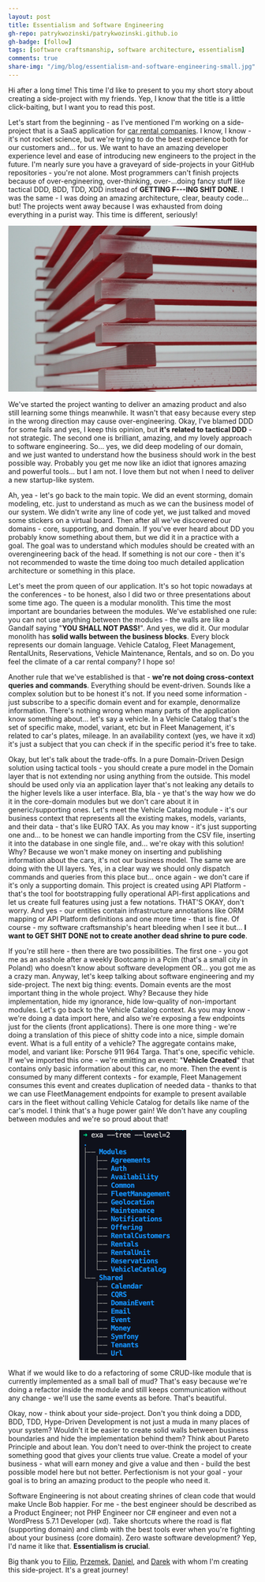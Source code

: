 ```yaml
---
layout: post
title: Essentialism and Software Engineering  
gh-repo: patrykwozinski/patrykwozinski.github.io
gh-badge: [follow]
tags: [software craftsmanship, software architecture, essentialism]
comments: true
share-img: "/img/blog/essentialism-and-software-engineering-small.jpg"
---
```


Hi after a long time! This time I'd like to present to you my short story about creating a side-project with my friends. Yep, I know that the title is a little click-baiting, but I want you to read this post.

Let's start from the beginning - as I've mentioned I'm working on a side-project that is a SaaS application for [car rental companies](https://renthelp.io). I know, I know - it's not rocket science, but we're trying to do the best experience both for our customers and... for us. We want to have an amazing developer experience level and ease of introducing new engineers to the project in the future. I'm nearly sure you have a graveyard of side-projects in your GitHub repositories - you're not alone. Most programmers can't finish projects because of over-engineering, over-thinking, over-...doing fancy stuff like tactical DDD, BDD, TDD, XDD instead of **GETTING F---ING SHIT DONE**. I was the same - I was doing an amazing architecture, clear, beauty code... but! The projects went away because I was exhausted from doing everything in a purist way. This time is different, seriously!

<p align="center">
    <img src="/img/blog/essentialism-and-software-engineering.jpg" alt="Essentialism, software engineering and zero waste"/>
</p>

We've started the project wanting to deliver an amazing product and also still learning some things meanwhile. It wasn't that easy because every step in the wrong direction may cause over-engineering. Okay, I've blamed DDD for some fails and yes, I keep this opinion, but **it's related to tactical DDD** - not strategic. The second one is brilliant, amazing, and my lovely approach to software engineering. So... yes, we did deep modeling of our domain, and we just wanted to understand how the business should work in the best possible way. Probably you get me now like an idiot that ignores amazing and powerful tools... but I am not. I love them but not when I need to deliver a new startup-like system.

Ah, yea - let's go back to the main topic. We did an event storming, domain modeling, etc. just to understand as much as we can the business model of our system. We didn't write any line of code yet, we just talked and moved some stickers on a virtual board. Then after all we've discovered our domains - core, supporting, and domain. If you've ever heard about DD you probably know something about them, but we did it in a practice with a goal. The goal was to understand which modules should be created with an overengineering back of the head. If something is not our core - then it's not recommended to waste the time doing too much detailed application architecture or something in this place.

Let's meet the prom queen of our application. It's so hot topic nowadays at the conferences - to be honest, also I did two or three presentations about some time ago. The queen is a modular monolith. This time the most important are boundaries between the modules. We've established one rule: you can not use anything between the modules - the walls are like a Gandalf saying "**YOU SHALL NOT PASS!**". And yes, we did it. Our modular monolith has **solid walls between the business blocks**. Every block represents our domain language. Vehicle Catalog, Fleet Management, RentalUnits, Reservations, Vehicle Maintenance, Rentals, and so on. Do you feel the climate of a car rental company? I hope so!

Another rule that we've established is that - **we're not doing cross-context queries and commands**. Everything should be event-driven. Sounds like a complex solution but to be honest it's not. If you need some information - just subscribe to a specific domain event and for example, denormalize information. There's nothing wrong when many parts of the application know something about... let's say a vehicle. In a Vehicle Catalog that's the set of specific make, model, variant, etc but in Fleet Management, it's related to car's plates, mileage. In an availability context (yes, we have it xd) it's just a subject that you can check if in the specific period it's free to take.

Okay, but let's talk about the trade-offs. In a pure Domain-Driven Design solution using tactical tools - you should create a pure model in the Domain layer that is not extending nor using anything from the outside. This model should be used only via an application layer that's not leaking any details to the higher levels like a user interface. Bla, bla - ye that's the way how we do it in the core-domain modules but we don't care about it in generic/supporting ones. Let's meet the Vehicle Catalog module - it's our business context that represents all the existing makes, models, variants, and their data - that's like EURO TAX. As you may know - it's just supporting one and... to be honest we can handle importing from the CSV file, inserting it into the database in one single file, and... we're okay with this solution! Why? Because we won't make money on inserting and publishing information about the cars, it's not our business model. The same we are doing with the UI layers. Yes, in a clear way we should only dispatch commands and queries from this place but... once again - we don't care if it's only a supporting domain. This project is created using API Platform - that's the tool for bootstrapping fully operational API-first applications and let us create full features using just a few notations. THAT'S OKAY, don't worry. And yes - our entities contain infrastructure annotations like ORM mapping or API Platform definitions and one more time - that is fine. Of course - my software craftsmanship's heart bleeding when I see it but... **I want to GET SHIT DONE not to create another dead shrine to pure code**.

If you're still here - then there are two possibilities. The first one - you got me as an asshole after a weekly Bootcamp in a Pcim (that's a small city in Poland) who doesn't know about software development OR... you got me as a crazy man. Anyway, let's keep talking about software engineering and my side-project. The next big thing: events. Domain events are the most important thing in the whole project. Why? Because they hide implementation, hide my ignorance, hide low-quality of non-important modules. Let's go back to the Vehicle Catalog context. As you may know - we're doing a data import here, and also we're exposing a few endpoints just for the clients (front applications). There is one more thing - we're doing a translation of this piece of shitty code into a nice, simple domain event. What is a full entity of a vehicle? The aggregate contains make, model, and variant like: Porsche 911 964 Targa. That's one, specific vehicle. If we've imported this one - we're emitting an event: "**Vehicle Created**" that contains only basic information about this car, no more. Then the event is consumed by many different contexts - for example, Fleet Management consumes this event and creates duplication of needed data - thanks to that we can use FleetManagement endpoints for example to present available cars in the fleet without calling Vehicle Catalog for details like name of the car's model. I think that's a huge power gain! We don't have any coupling between modules and we're so proud about that!

<p align="center">
    <img src="/img/blog/essentialism-and-software-engineering-project.jpg" alt="Project architecture and structure"/>
</p>

What if we would like to do a refactoring of some CRUD-like module that is currently implemented as a small ball of mud? That's easy because we're doing a refactor inside the module and still keeps communication without any change - we'll use the same events as before. That's beautiful.

Okay, now - think about your side-project. Don't you think doing a DDD, BDD, TDD, Hype-Driven Development is not just a muda in many places of your system? Wouldn't it be easier to create solid walls between business boundaries and hide the implementation behind them? Think about Pareto Principle and about lean. You don't need to over-think the project to create something good that gives your clients true value. Create a model of your business - what will earn money and give a value and then - build the best possible model here but not better. Perfectionism is not your goal - your goal is to bring an amazing product to the people who need it.

Software Engineering is not about creating shrines of clean code that would make Uncle Bob happier. For me - the best engineer should be described as a Product Engineer; not PHP Engineer nor C# engineer and even not a WordPress 5.7.1 Developer (xd).
Take shortcuts where the road is flat (supporting domain) and climb with the best tools ever when you're fighting about your business (core domain). Zero waste software development? Yep, I'd name it like that. **Essentialism is crucial**.

Big thank you to [Filip](https://www.linkedin.com/in/nowackifilip/), [Przemek](https://www.linkedin.com/in/przemyslawrobak/), [Daniel](https://www.linkedin.com/in/danielkorytek/), and [Darek](https://www.linkedin.com/in/dariusz-krzanik-28a551128/) with whom I'm creating this side-project. It's a great journey!

